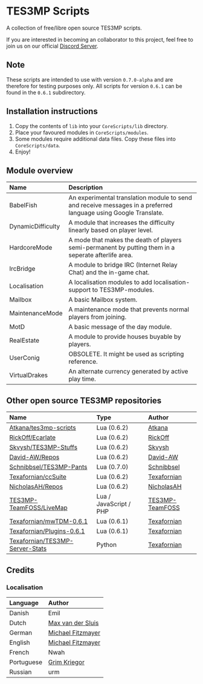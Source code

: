 # TES3MP Scripts

A collection of free/libre open source TES3MP scripts.

If you are interested in becoming an collaborator to this project, feel
free to join us on our official [Discord Server](https://discord.gg/uFCN6GP).

## Note

These scripts are intended to use with version `0.7.0-alpha` and are
therefore for testing purposes only. All scripts for version `0.6.1` can
be found in the `0.6.1` subdirectory.

## Installation instructions

1. Copy the contents of `lib` into your `CoreScripts/lib` directory.
2. Place your favoured modules in `CoreScripts/modules`.
3. Some modules require additional data files. Copy these files into `CoreScripts/data`.
4. Enjoy!

## Module overview

| Name              | Description                                                                                                     |
| :---------------- | :-------------------------------------------------------------------------------------------------------------- |
| BabelFish         | An experimental translation module to send and receive messages in a preferred language using Google Translate. |
| DynamicDifficulty | A module that increases the difficulty linearly based on player level.                                          |
| HardcoreMode      | A mode that makes the death of players semi-permanent by putting them in a seperate afterlife area.             |
| IrcBridge         | A module to bridge IRC (Internet Relay Chat) and the in-game chat.                                              |
| Localisation      | A localisation modules to add localisation-support to TES3MP-modules.                                           |
| Mailbox           | A basic Mailbox system.                                                                                         |
| MaintenanceMode   | A maintenance mode that prevents normal players from joining.                                                   |
| MotD              | A basic message of the day module.                                                                              |
| RealEstate        | A module to provide houses buyable by players.                                                                  |
| UserConig         | OBSOLETE. It might be used as scripting reference.                                                              |
| VirtualDrakes     | An alternate currency generated by active play time.                                                            |

## Other open source TES3MP repositories

| Name                                                                                          | Type                   | Author                                                |
| :-------------------------------------------------------------------------------------------- | :--------------------- | :---------------------------------------------------- |
| [Atkana/tes3mp-scripts](https://github.com/Atkana/tes3mp-scripts/)                            | Lua (0.6.2)            | [Atkana](https://github.com/Atkana)                   |
| [RickOff/Ecarlate](https://github.com/rickoff/Tes3mp-Ecarlate-Script)       				    | Lua (0.6.2)            | [RickOff](https://morrowindserveurfr.wixsite.com/ecarlates) |
| [Skvysh/TES3MP-Stuffs](https://github.com/Skvysh/TES3MP-Scripts/)                             | Lua (0.6.2)            | [Skvysh](https://github.com/Skvysh)          		 |
| [David-AW/Repos](https://github.com/David-AW?tab=repositories)		  				        | Lua (0.6.2)            | [David-AW](https://github.com/David-AW)         		 |
| [Schnibbsel/TES3MP-Pants](https://github.com/Schnibbsel/TES3MP-Pants)                         | Lua (0.7.0)            | [Schnibbsel](https://github.com/Schnibbsel)           |
| [Texafornian/ccSuite](https://github.com/Texafornian/TCC-0.6.1)                               | Lua (0.6.2)            | [Texafornian](https://github.com/Texafornian)         |
| [NicholasAH/Repos](https://github.com/NicholasAH?tab=repositories)		     			    | Lua (0.6.2)            | [NicholasAH](https://github.com/NicholasAH)      		 |
| [TES3MP-TeamFOSS/LiveMap](https://github.com/TES3MP-TeamFOSS/LiveMap)                         | Lua / JavaScript / PHP | [TES3MP-TeamFOSS](https://github.com/TES3MP-TeamFOSS) |
| [Texafornian/mwTDM-0.6.1](https://github.com/Texafornian/mwTDM-0.6.1)                         | Lua (0.6.1)            | [Texafornian](https://github.com/Texafornian)         |
| [Texafornian/Plugins-0.6.1](https://github.com/Texafornian/Plugins-0.6.1)                     | Lua (0.6.1)            | [Texafornian](https://github.com/Texafornian)         |
| [Texafornian/TES3MP-Server-Stats](https://github.com/Texafornian/TES3MP-Server-Stats)         | Python                 | [Texafornian](https://github.com/Texafornian)         |



## Credits

### Localisation

| Language   | Author                                                |
| :--------- | :---------------------------------------------------- |
| Danish     | Emil                                                  |
| Dutch      | [Max van der Sluis](https://github.com/1338)          |
| German     | [Michael Fitzmayer](https://github.com/mupfelofen-de) |
| English    | [Michael Fitzmayer](https://github.com/mupfelofen-de) |
| French     | Nwah                                                  |
| Portuguese | [Grim Kriegor](https://github.com/GrimKriegor)        |
| Russian    | urm                                                   |
